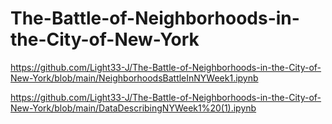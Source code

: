 # The-Battle-of-Neighborhoods-in-the-City-of-New-York

https://github.com/Light33-J/The-Battle-of-Neighborhoods-in-the-City-of-New-York/blob/main/NeighborhoodsBattleInNYWeek1.ipynb

https://github.com/Light33-J/The-Battle-of-Neighborhoods-in-the-City-of-New-York/blob/main/DataDescribingNYWeek1%20(1).ipynb
